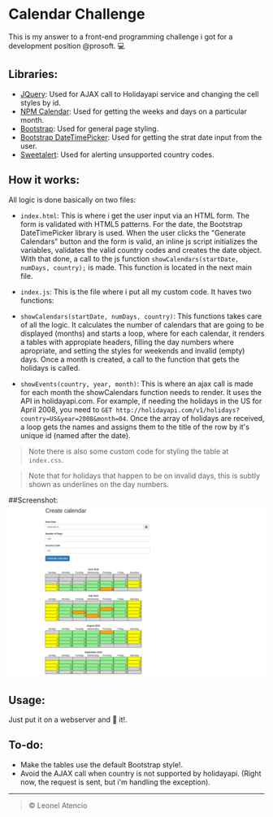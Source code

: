 # Calendar Challenge

This is my answer to a front-end programming challenge i got for a development position @prosoft. :computer:

## Libraries:
- [JQuery](https://jquery.com/): Used for AJAX call to Holidayapi service and changing the cell styles by id.
- [NPM Calendar](https://www.npmjs.com/package/calendar): Used for getting the weeks and days on a particular month.
- [Bootstrap](http://getbootstrap.com/): Used for general page styling.
- [Bootstrap DateTimePicker](https://eonasdan.github.io/bootstrap-datetimepicker/): Used for getting the strat date input from the user.
- [Sweetalert](http://t4t5.github.io/sweetalert/): Used for alerting unsupported country codes.

## How it works:
All logic is done basically on two files:

- `index.html`: This is where i get the user input via an HTML form. The form is validated with HTML5 patterns. For the date, the Bootstrap DateTimePicker library is used. When the user clicks the "Generate Calendars" button and the form is valid, an inline js script initializes the variables, validates the valid country codes and creates the date object. With that done, a call to the js function `showCalendars(startDate, numDays, country);` is made. This function is located in the next main file.

- `index.js`: This is the file where i put all my custom code. It haves two functions:
 
 - `showCalendars(startDate, numDays, country)`: This functions takes care of all the logic. It calculates the number of calendars that are going to be displayed (months) and starts a loop, where for each calendar, it renders a tables with appropiate headers, filling the day numbers where apropriate, and setting the styles for weekends and invalid (empty) days. Once a month is created, a call to the function that gets the holidays is called.

 - `showEvents(country, year, month)`: This is where an ajax call is made for each month the showCalendars function needs to render. It uses the API in holidayapi.com. For example, if needing the holidays in the US for April 2008, you need to `GET http://holidayapi.com/v1/holidays?country=US&year=2008&month=04`. Once the array of holidays are received, a loop gets the names and assigns them to the title of the row by it's unique id (named after the date).

> Note there is also some custom code for styling the table at `index.css`.

> Note that for holidays that happen to be on invalid days, this is subtly shown as underlines on the day numbers.

##Screenshot:
![Screenshot with form filled and calendars correctly filled. Notice there are some holidays that happen on invalid days. Those are shown with an underline on the day number.](img/screenshot.png?raw=true "Screenshot")

## Usage:

Just put it on a webserver and :running: it!.

## To-do:

- Make the tables use the default Bootstrap style!.
- Avoid the AJAX call when country is not supported by holidayapi. (Right now, the request is sent, but i'm handling the exception).

_ _ _

> &copy; Leonel Atencio